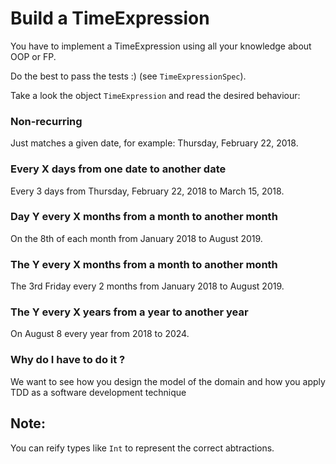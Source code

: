 # Build a TimeExpression

You have to implement a TimeExpression using all your knowledge about OOP or FP.

Do the best to pass the tests :) (see `TimeExpressionSpec`).

Take a look the object `TimeExpression` and read the desired behaviour:

### Non-recurring

Just matches a given date, for example: Thursday, February 22, 2018.

### Every X days from one date to another date

Every 3 days from Thursday, February 22, 2018 to March 15, 2018.

### Day Y every X months from a month to another month

On the 8th of each month from January 2018 to August 2019.

### The Y every X months from a month to another month

The 3rd Friday every 2 months from January 2018 to August 2019.

### The Y every X years from a year to another year

On August 8 every year from 2018 to 2024.

### Why do I have to do it ?

We want to see how you design the model of the domain and how you apply TDD as a software development technique

## Note:

You can reify types like `Int` to represent the correct abtractions.
